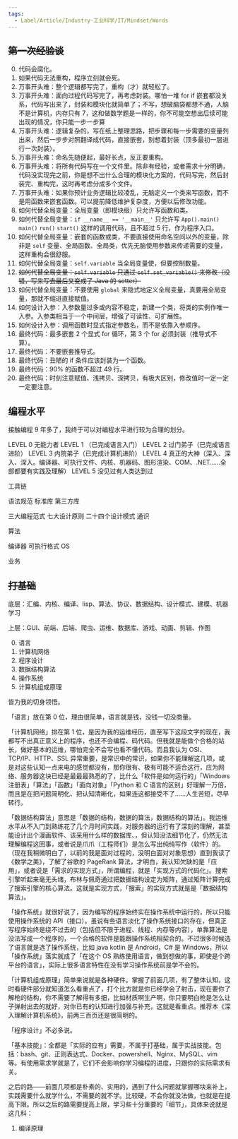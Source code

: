 ```yaml
---
tags:
  - Label/Article/Industry-工业科学/IT/Mindset/Words
---
```


## ~~第一次经验谈~~

0. 代码会腐化。
0. 如果代码无法重构，程序立刻就会死。
3. 万事开头难：整个逻辑都写完了，重构（才）就轻松了。
1. 万事开头难：面向过程代码写完了，再考虑封装。哪怕一堆 for if 嵌套都没关系，代码写出来了，封装和模块化就简单了；不写，想破脑袋都想不通，人脑不是计算机，内存只有 7，这和做数学题是一样的，你不可能空想出后续可能出现的情况，你只能一步一步算
7. 万事开头难：逻辑复杂的，写在纸上整理思路，把步骤和每一步需要的变量列出来，然后一步步对照翻译成代码，直接嵌套，别想着封装（顶多最初一层进行一次封装）。
5. 万事开头难：命名先随便起，最好长点，反正要重构。
4. 万事开头难：将所有代码写在一个文件里。除非有经验，或者需求十分明确，代码没实现完之前，你是想不出什么合理的模块化方案的，代码写完，然后封装完、重构完，这时再考虑分成多个文件。
2. 万事开头难：如果你预计业务逻辑比较凌乱，无脑定义一个类来写函数，而不是用函数来嵌套函数。可以提前降低维护复杂度，方便以后修改功能。
3. 如何代替全局变量：全局变量（即模块级）只允许写函数和类。
4. 如何代替全局变量：`if __name__ == '__main__'` 只允许写 `App().main()` `main()` `run()` `start()` 这样的调用代码，且不超过 5 行，作为程序入口。
5. 如何代替全局变量：嵌套的函数或类，不要直接使用命名空间以外的变量，除非是 `self` 变量、全局函数、全局类，优先无脑使用参数来传递需要的变量，这样重构会很舒服。
2. 如何代替全局变量：`self.variable` 当全局变量使，但要控制数量。
3. ~~如何代替全局变量：`self.variable` 只通过 `self.set_variable()` 来修改（没错，写来写去最后又变成了 Java 的 setter）~~
3. 如何代替全局变量：不要使用 `global` 来隐式地定义全局变量，真要用全局变量，那就不缩进直接赋值。
4. 如何设计入参：入参数量过多或内容不稳定，新建一个类，将类的实例作唯一入参。入参类相当于一个中间层，增强了可读性、可扩展性。
6. 如何设计入参：调用函数时显式指定参数名，而不是依靠入参顺序。
7. 最终代码：最多嵌套 2 个显式 for 循环，第 3 个 for 必须封装（推导式不算）。
7. 最终代码：不要嵌套推导式。
7. 最终代码：丑陋的 if 条件应该封装为一个函数。
7. 最终代码：90% 的函数不超过 49 行。
7. 最终代码：时刻注意赋值、浅拷贝、深拷贝，有极大区别，修改值时一定一定一定要注意。

## 编程水平

接触编程 9 年多了，我终于可以对编程水平进行较为合理的划分。

LEVEL 0    无能力者
LEVEL 1    （已完成语言入门）
LEVEL 2    过门弟子（已完成语言进阶）
LEVEL 3    内院弟子（已完成计算机进阶）
LEVEL 4    真正的大神（深入、深入、深入。编译器、可执行文件、内核、机器码、图形渲染、COM、.NET……全部都要有实践及理解）
LEVEL 5    没见过有人类达到过



工具链

语法规范
标准库
第三方库

三大编程范式
七大设计原则
二十四个设计模式
通识

算法

编译器
可执行格式
OS

业务



## ~~打基础~~

底层：汇编、内核、编译、lisp、算法、协议、数据结构、设计模式、建模、机器学习

上层：GUI、前端、后端、爬虫、运维、数据库、游戏、动画、剪辑、作图




0. 语言
1. 计算机网络
2. 程序设计
2. 数据结构算法
3. 操作系统
4. 计算机组成原理

皆为我的切身领悟。

「语言」放在第 0 位，理由很简单，语言就是钱，没钱一切没商量。

「计算机网络」排在第 1 位，是因为我的运维经历，直至写下这段文字的现在，我都写不出真正意义上的程序，也还不会编程、码代码。但我就是能做个合格的站长，做好基本的运维，哪怕完全不会写也看不懂代码。而且我认为 OSI、TCP/IP、HTTP、SSL 异常重要，是常识中的常识，如果你不能理解这几项，或是对这些认知一点来电的感觉都没有，那你很有、极有可能不适合这行，应为网络、服务器这块已经是最最最熟悉的了，比什么「软件是如何运行的」「Windows 注册表」「算法」「函数」「面向对象」「Python 和 C 语言的区别」好理解一万倍，而且是在把问题简明化、把认知清晰化，如果连这都接受不了……人生苦短，尽早转行。

「数据结构算法」意思是「数据的结构，数据的算法，数据结构的算法」。我运维水平从不入门到熟练花了几个月时间实践，对服务器的运行有了深刻的理解，甚至能设计出个漫画软件、该采用什么样的数据库、，但认知没法细节化了，仍然无法理解编程这回事，或者说是爪爪（工程师们）是怎么写出纯纯写作（软件）的。（现在我稍微明白了，以前的我是面对过程的，没明白面对对象思想）直到我读了《数学之美》，了解了谷歌的 PageRank 算法，才明白，我认知欠缺的是「应用」，或者说是「需求的实现方式」，所谓编程，就是「实现方式的代码化」。搜索引擎听起来毫无头绪，布林与佩奇通过把数据结构设定为矩阵，通过矩阵计算完成了搜索引擎的核心算法。这就是实现方式，「搜索」的实现方式就是是「数据结构算法」。

「操作系统」就很好说了，因为编写的程序始终实在操作系统中运行的，所以只能使用操作系统的 API（接口）。虽说有些语言淡化了操作系统接口的存在，但真正写程序始终是绕不过去的（包括但不限于进程、线程、内存等内容），单靠算法是没法写成一个程序的，一个合格的软件是能跟操作系统相契合的。不过很多时候选了语言就是选了操作系统，比如 java kotlin 是 Android，C# 是 Windows，所以「操作系统」落实就成了「在这个 OS 熟练使用语言，做到想做的事，即使是个跨平台的语言」，实际上很多语言特性在没有学习操作系统前是学不会的。

「计算机组成原理」简单来说就是各种硬件。掌握了前面几项，有了整体认知，这时看硬件部分就知道怎么看重点了，打个比方就是你已经学会了射击，现在要你了解枪的结构，你不需要了解得有多细，比如材质啊生产啊，你只要明白枪是怎么让子弹射出去的就好，对你已有的认知进行加强与补充，这就是看重点。推荐本《深入理解计算机系统》，前两三百页还是很简明的。

「程序设计」不必多说。

「基本技能」：全都是「实际的应有」需要，不属于打基础，属于实战技能。包括：bash、git、正则表达式、Docker、powershell、Nginx、MySQL、vim 等。有使用需求学就是了，它们不会影响你学习编程的进度，只跟你的实际需求有关。

之后的路——前面几项都是朴素的、实用的，遇到了什么问题就掌握哪块来补上，实践需要什么就学什么，不需要的就不学。比较硬，不会你就没法做，也就是在提高下限。所以之后的路需要提高上限，学习些十分重要的「细节」，具体来说就是这几科：

1. 编译原理
